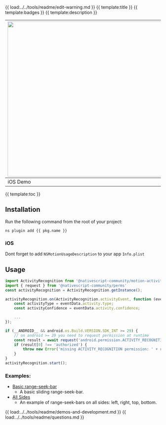 {{ load:../../tools/readme/edit-warning.md }}
{{ template:title }}
{{ template:badges }}
{{ template:description }}

| <img src="https://raw.githubusercontent.com/nativescript-community/motion-activity/master/images/demo-ios.gif" height="500" /> | <img src="https://raw.githubusercontent.com/nativescript-community/motion-activity/master/images/demo-android.gif" height="500" /> |
| --- | ----------- |
| iOS Demo | Android Demo |

{{ template:toc }}

## Installation
Run the following command from the root of your project:

`ns plugin add {{ pkg.name }}`

### iOS

Dont forget to add `NSMotionUsageDescription` to your app `Info.plist`

## Usage




```ts
import ActivityRecognition from '@nativescript-community/motion-activity'
import { request } from '@nativescript-community/perms'
const activityRecognition = ActivityRecognition.getInstance();

activityRecognition.on(ActivityRecognition.activityEvent, function (eventData) {
	const activityType = eventData.activity.type;
	const activityConfidence = eventData.activity.confidence;

	...
});

if (__ANDROID__ && android.os.Build.VERSION.SDK_INT >= 29) {
	// on android >= 29 you need to request permission at runtime
	const result = await request('android.permission.ACTIVITY_RECOGNITION');
	if (result[0] !== 'authorized') {
		throw new Error('missing ACTIVITY_RECOGNITION permission: ' + result[0])
	}
}
activityRecognition.start();

```

### Examples:

- [Basic range-seek-bar](demo-snippets/vue/Basicrange-seek-bar.vue)
  - A basic sliding range-seek-bar.
- [All Sides](demo-snippets/vue/AllSides.vue)
  - An example of range-seek-bars on all sides: left, right, top, bottom.

{{ load:../../tools/readme/demos-and-development.md }}
{{ load:../../tools/readme/questions.md }}